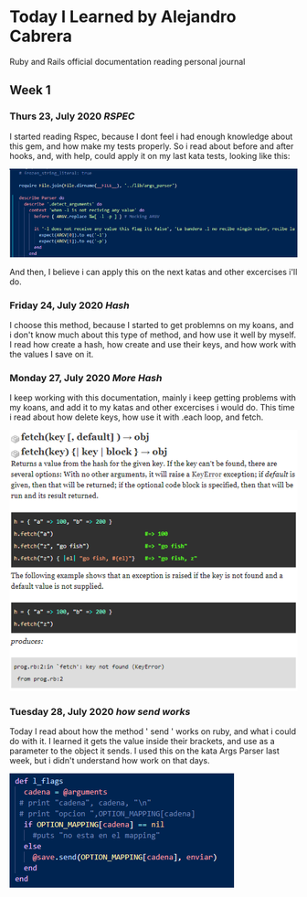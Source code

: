 # Today I Learned by Alejandro Cabrera

Ruby and Rails official documentation reading personal journal

## Week 1

### Thurs 23, July 2020 *RSPEC*
I started reading Rspec, because I dont feel i had enough knowledge about this gem, and how make my tests properly. So i read about before and after hooks, and, with help, could apply it on my last kata tests, looking like this:

![Example](/img/before_example.png)

And then, I believe i can apply this on the next katas and other excercises i'll do.

### Friday 24, July 2020 *Hash*
I choose this method, because I started to get problemns on my koans, and i don't know much about this type of method, and how use it well by myself.
I read how create a hash, how create and use their keys, and how work with the values I save on it.

### Monday 27, July 2020 *More Hash*
I keep working with this documentation, mainly i keep getting problems with my koans, and add it to my katas and other excercises i would do.
This time i read about how delete keys, how use it with .each loop, and fetch.

![Example](/img/fetch_example.png)

### Tuesday 28, July 2020 *how send works*
Today I read about how the method ' send ' works on ruby, and what i could do with it.
I learned it gets the value inside their brackets, and use as a parameter to the object it sends.
I used this on the kata Args Parser last week, but i didn't understand how work on that days.

![Example](/img/send_example.png)

